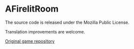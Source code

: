 # AFirelitRoom
The source code is released under the Mozilla Public License.

Translation improvements are welcome.

[Original game repository](https://github.com/doublespeakgames/adarkroom)